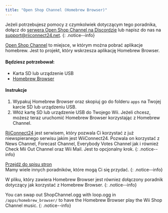 ```yaml
---
title: "Open Shop Channel (Homebrew Browser)"
---
```


Jeżeli potrzebujesz pomocy z czymkolwiek dotyczącym tego poradnika, dołącz do [serwera Open Shop Channel na Discordzie](https://discord.gg/osc) lub napisz do nas na [support@riiconnect24.net](mailto:support@riiconnect24.net).
{: .notice--info}

[Open Shop Channel](https://oscwii.org/) to miejsce, w którym można pobrać aplikacje homebrew. Jest to projekt, który wskrzesza aplikację Homebrew Browser.

#### Będziesz potrzebował:
* Karta SD lub urządzenie USB
* [Homebrew Browser](/assets/files/homebrew_browser_v0.3.9e.zip)

#### Instrukcje

1. Wypakuj Homebrew Browser oraz skopiuj go do folderu `apps` na Twojej karcie SD lub urządzeniu USB.
2. Włóż kartę SD lub urządzenie USB do Twojego Wii. Jeżeli chcesz, możesz teraz uruchomić Homebrew Browser korzystając z Homebrew Channel.

[RiiConnect24](riiconnect24) jest serwisem, który pozwala Ci korzystać z już niewspieranego serwisu jakim jest WiiConnect24. Pozwala on korzystać z News Channel, Forecast Channel, Everybody Votes Channel jak i również Check Mii Out Channel oraz Wii Mail. Jest to opcjonalny krok.
{: .notice--info}

[Przejdź do spisu stron](site-navigation)<br> Mamy wiele innych poradników, które mogą Ci się przydać.
{: .notice--info}

W pliku, który zawiera Homebrew Browser jest równiez dołączony poradnik dotyczący jak korzystać z Homebrew Browser.
{: .notice--info}

You can swap out ShopChannel.ogg with loop.ogg in `/apps/homebrew_browser/` to have the Homebrew Browser play the Wii Shop Channel music.
{: .notice--info}
